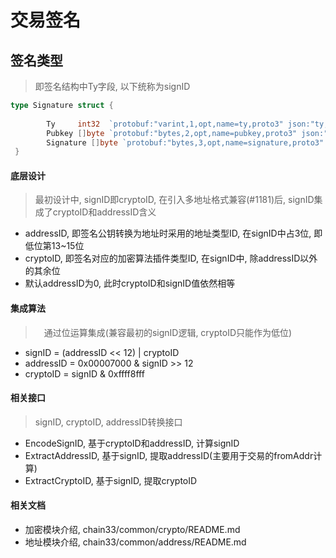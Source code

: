
# 交易签名

## 签名类型
>即签名结构中Ty字段, 以下统称为signID

```go
type Signature struct {
      
      	Ty     int32  `protobuf:"varint,1,opt,name=ty,proto3" json:"ty,omitempty"`
      	Pubkey []byte `protobuf:"bytes,2,opt,name=pubkey,proto3" json:"pubkey,omitempty"`
      	Signature []byte `protobuf:"bytes,3,opt,name=signature,proto3" json:"signature,omitempty"`
 }      
``` 

#### 底层设计
> 最初设计中, signID即cryptoID, 在引入多地址格式兼容(#1181)后, signID集成了cryptoID和addressID含义

* addressID, 即签名公钥转换为地址时采用的地址类型ID, 在signID中占3位, 即低位第13~15位
* cryptoID, 即签名对应的加密算法插件类型ID, 在signID中, 除addressID以外的其余位
* 默认addressID为0, 此时cryptoID和signID值依然相等

#### 集成算法
>　通过位运算集成(兼容最初的signID逻辑, cryptoID只能作为低位) 
* signID = (addressID << 12) | cryptoID
* addressID = 0x00007000 & signID >> 12
* cryptoID = signID & 0xffff8fff


#### 相关接口
> signID, cryptoID, addressID转换接口

* EncodeSignID, 基于cryptoID和addressID, 计算signID
* ExtractAddressID, 基于signID, 提取addressID(主要用于交易的fromAddr计算)
* ExtractCryptoID, 基于signID, 提取cryptoID


#### 相关文档
- 加密模块介绍, chain33/common/crypto/README.md
- 地址模块介绍, chain33/common/address/README.md
